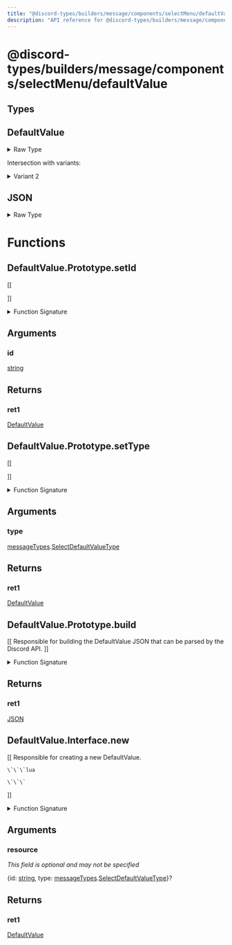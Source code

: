 ```yaml
---
title: "@discord-types/builders/message/components/selectMenu/defaultValue"
description: "API reference for @discord-types/builders/message/components/selectMenu/defaultValue"
---
```


<div id="@discord-types/builders/message/components/selectMenu/defaultValue"></div>

# @discord-types/builders/message/components/selectMenu/defaultValue

<div id="Types"></div>

## Types

<div id="DefaultValue"></div>

## DefaultValue

<details>
<summary>Raw Type</summary>

```luau
type DefaultValue = DefaultValue.Prototype, & {
	id: string,

	type: messageTypes.SelectDefaultValueType
}
```

</details>

Intersection with variants:

<details>
<summary>Variant 2</summary>

<TypeTable
	type={{
		"id": {
			type: "[string](#string)",
			description: "",
			required: true
		},
		"type": {
			type: "[messageTypes](#module.messageTypes).[SelectDefaultValueType](#SelectDefaultValueType)",
			description: "",
			required: true
		},
	}}
/>
</details>

<div id="JSON"></div>

## JSON

<details>
<summary>Raw Type</summary>

```luau
type JSON = DefaultValue.Prototype.build(nil :: any),
```

</details>

<div id="Functions"></div>

# Functions

<div id="DefaultValue.Prototype.setId"></div>

## DefaultValue.Prototype.setId

\[\[
	
\]\]

<details>
<summary>Function Signature</summary>

```luau
--[[
	
]]
function DefaultValue.Prototype.setId(self: DefaultValue, id: string) -> DefaultValue end
```

</details>

<div id="Arguments"></div>

## Arguments

<div id="id"></div>

### id

[string](#string)

<div id="Returns"></div>

## Returns

<div id="ret1"></div>

### ret1

[DefaultValue](#DefaultValue)<div id="DefaultValue.Prototype.setType"></div>

## DefaultValue.Prototype.setType

\[\[
	
\]\]

<details>
<summary>Function Signature</summary>

```luau
--[[
	
]]
function DefaultValue.Prototype.setType(self: DefaultValue, type: messageTypes.SelectDefaultValueType) -> DefaultValue end
```

</details>

<div id="Arguments"></div>

## Arguments

<div id="type"></div>

### type

[messageTypes](#module.messageTypes).[SelectDefaultValueType](#SelectDefaultValueType)



<div id="Returns"></div>

## Returns

<div id="ret1"></div>

### ret1

[DefaultValue](#DefaultValue)<div id="DefaultValue.Prototype.build"></div>

## DefaultValue.Prototype.build

\[\[
	Responsible for building the DefaultValue JSON that can be parsed by the Discord API.
\]\]

<details>
<summary>Function Signature</summary>

```luau
--[[
	Responsible for building the DefaultValue JSON that can be parsed by the Discord API.
]]
function DefaultValue.Prototype.build(self: DefaultValue) -> JSON end
```

</details>

<div id="Returns"></div>

## Returns

<div id="ret1"></div>

### ret1

[JSON](#JSON)<div id="DefaultValue.Interface.new"></div>

## DefaultValue.Interface.new

\[\[
	Responsible for creating a new DefaultValue.

	\`\`\`lua
	
	\`\`\`
\]\]

<details>
<summary>Function Signature</summary>

```luau
--[[
	Responsible for creating a new DefaultValue.

	\`\`\`lua
	
	\`\`\`
]]
function DefaultValue.Interface.new(resource: {
		id: string,

		type: messageTypes.SelectDefaultValueType
	}?) -> DefaultValue end
```

</details>

<div id="Arguments"></div>

## Arguments

<div id="resource"></div>

### resource

*This field is optional and may not be specified*

\{id: [string](#string), type: [messageTypes](#module.messageTypes).[SelectDefaultValueType](#SelectDefaultValueType)\}?

<div id="Returns"></div>

## Returns

<div id="ret1"></div>

### ret1

[DefaultValue](#DefaultValue)